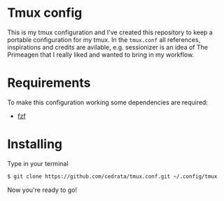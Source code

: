 # Tmux config
This is my tmux configuration and I've created this repository to keep a portable configuration for my tmux.
In the `tmux.conf` all references, inspirations and credits are avilable, e.g. sessionizer is an idea of The Primeagen that I really liked and wanted to bring in my workflow.

# Requirements
To make this configuration working some dependencies are required:
- [fzf](https://github.com/junegunn/fzf)

# Installing
Type in your terminal 
```bash
$ git clone https://github.com/cedrata/tmux.conf.git ~/.config/tmux
```
Now you're ready to go!
